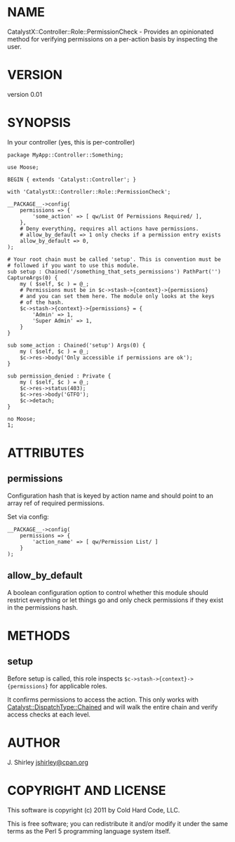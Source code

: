 # NAME

CatalystX::Controller::Role::PermissionCheck - Provides an opinionated method for verifying permissions on a per-action basis by inspecting the user.

# VERSION

version 0.01

# SYNOPSIS

In your controller (yes, this is per-controller)

    package MyApp::Controller::Something;

    use Moose;

    BEGIN { extends 'Catalyst::Controller'; }

    with 'CatalystX::Controller::Role::PermissionCheck';

    __PACKAGE__->config(
        permissions => {
            'some_action' => [ qw/List Of Permissions Required/ ],
        },
        # Deny everything, requires all actions have permissions.
        # allow_by_default => 1 only checks if a permission entry exists
        allow_by_default => 0,
    );

    # Your root chain must be called 'setup'. This is convention must be
    # followed if you want to use this module.
    sub setup : Chained('/something_that_sets_permissions') PathPart('') CaptureArgs(0) {
        my ( $self, $c ) = @_;
        # Permissions must be in $c->stash->{context}->{permissions}
        # and you can set them here. The module only looks at the keys
        # of the hash.
        $c->stash->{context}->{permissions} = {
            'Admin' => 1,
            'Super Admin' => 1,
        }
    }

    sub some_action : Chained('setup') Args(0) {
        my ( $self, $c ) = @_;
        $c->res->body('Only accessible if permissions are ok');
    }

    sub permission_denied : Private {
        my ( $self, $c ) = @_;
        $c->res->status(403);
        $c->res->body('GTFO');
        $c->detach;
    }

    no Moose;
    1;

# ATTRIBUTES

## permissions

Configuration hash that is keyed by action name and should point to an
array ref of required permissions.

Set via config:

    __PACKAGE__->config(
        permissions => {
            'action_name' => [ qw/Permission List/ ]
        }
    );

## allow_by_default

A boolean configuration option to control whether this module should restrict
everything or let things go and only check permissions if they exist in
the permissions hash.

# METHODS

## setup

Before setup is called, this role inspects
`$c->stash->{context}->{permissions}` for applicable roles.

It confirms permissions to access the action. This only works with
[Catalyst::DispatchType::Chained](http://search.cpan.org/perldoc?Catalyst::DispatchType::Chained) and will walk the entire chain and verify
access checks at each level.

# AUTHOR

J. Shirley <jshirley@cpan.org>

# COPYRIGHT AND LICENSE

This software is copyright (c) 2011 by Cold Hard Code, LLC.

This is free software; you can redistribute it and/or modify it under
the same terms as the Perl 5 programming language system itself.